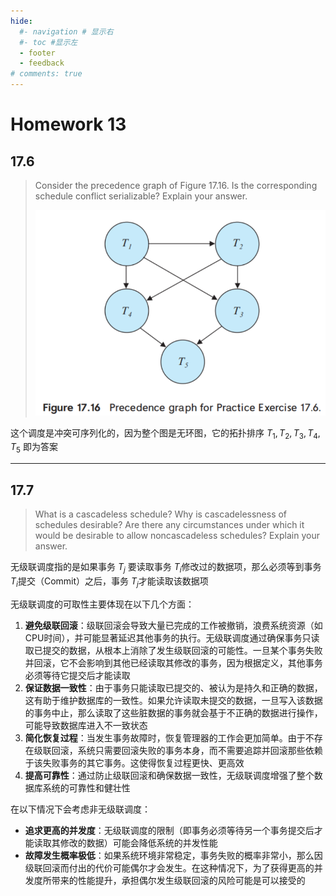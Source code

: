 ```yaml
---
hide:
  #- navigation # 显示右
  #- toc #显示左
  - footer
  - feedback
# comments: true
--- 
```


# Homework 13

## 17.6

> Consider the precedence graph of Figure 17.16. Is the corresponding schedule conflict serializable? Explain your answer.
> 
> ![](../../../assets/Pasted%20image%2020250512211557.png)

这个调度是冲突可序列化的，因为整个图是无环图，它的拓扑排序 $T_1,T_2,T_3,T_4,T_5$ 即为答案
***
## 17.7

> What is a cascadeless schedule? Why is cascadelessness of schedules desirable? Are there any circumstances under which it would be desirable to allow noncascadeless schedules? Explain your answer.

无级联调度指的是如果事务 $T_j$​ 要读取事务 $T_i$​ 修改过的数据项，那么必须等到事务 $T_i$​ 提交（Commit）之后，事务 $T_j$​ 才能读取该数据项

无级联调度的可取性主要体现在以下几个方面：

1. **避免级联回滚**：级联回滚会导致大量已完成的工作被撤销，浪费系统资源（如CPU时间），并可能显著延迟其他事务的执行。无级联调度通过确保事务只读取已提交的数据，从根本上消除了发生级联回滚的可能性。一旦某个事务失败并回滚，它不会影响到其他已经读取其修改的事务，因为根据定义，其他事务必须等待它提交后才能读取
2. **保证数据一致性**：由于事务只能读取已提交的、被认为是持久和正确的数据，这有助于维护数据库的一致性。如果允许读取未提交的数据，一旦写入该数据的事务中止，那么读取了这些脏数据的事务就会基于不正确的数据进行操作，可能导致数据库进入不一致状态
3. **简化恢复过程**：当发生事务故障时，恢复管理器的工作会更加简单。由于不存在级联回滚，系统只需要回滚失败的事务本身，而不需要追踪并回滚那些依赖于该失败事务的其它事务。这使得恢复过程更快、更高效
4. **提高可靠性**：通过防止级联回滚和确保数据一致性，无级联调度增强了整个数据库系统的可靠性和健壮性

在以下情况下会考虑非无级联调度：

- **追求更高的并发度**：无级联调度的限制（即事务必须等待另一个事务提交后才能读取其修改的数据）可能会降低系统的并发性能
- **故障发生概率极低**：如果系统环境非常稳定，事务失败的概率非常小，那么因级联回滚而付出的代价可能偶尔才会发生。在这种情况下，为了获得更高的并发度所带来的性能提升，承担偶尔发生级联回滚的风险可能是可以接受的

